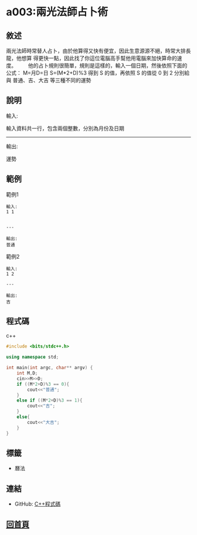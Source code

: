 
# a003:兩光法師占卜術

## 敘述

兩光法師時常替人占卜，由於他算得又快有便宜，因此生意源源不絕，時常大排長龍，他想算 得更快一點，因此找了你這位電腦高手幫他用電腦來加快算命的速度。
　　他的占卜規則很簡單，規則是這樣的，輸入一個日期，然後依照下面的公式：
M=月D=日 S=(M*2+D)%3
得到 S 的值，再依照 S 的值從 0 到 2 分別給與 普通、吉、大吉 等三種不同的運勢
 

## 說明

輸入:

輸入資料共一行，包含兩個整數，分別為月份及日期

---

輸出:

運勢
## 範例


範例1

```text
輸入:
1 1

---

輸出:
普通
```

範例2

```text
輸入:
1 2

---

輸出:
吉
```

## 程式碼

c++

```cpp
#include <bits/stdc++.h>

using namespace std;

int main(int argc, char** argv) {
	int M,D;
	cin>>M>>D;
	if ((M*2+D)%3 == 0){
		cout<<"普通";
	}
	else if ((M*2+D)%3 == 1){
		cout<<"吉";
	}
	else{
		cout<<"大吉";
	}
}

```

## 標籤

- 曆法

## 連結
- GitHub: [C++程式碼](https://github.com/henryleecode23/solve_record/blob/main/zerojudge/a003/main.cpp)
## [回首頁](https://henryleecode23.github.io/solve_record/)